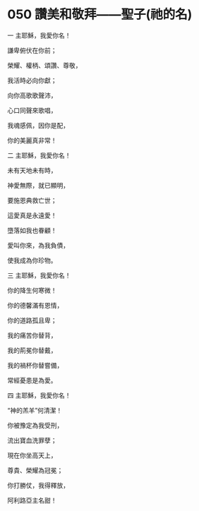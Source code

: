 # 050 讚美和敬拜——聖子(祂的名)

一 主耶穌，我愛你名！

謙卑俯伏在你前；

榮耀、權柄、頌讚、尊敬，

我活時必向你獻；

向你高歌歌聲沛，

心口同聲來歌唱，

我魂感佩，因你是配，

你的美麗真非常！

二 主耶穌，我愛你名！

未有天地未有時，

神愛無際，就已顯明，

要施恩典救亡世；

這愛真是永遠愛！

墮落如我也眷顧！

愛叫你來，為我負債，

使我成為你珍物。

三 主耶穌，我愛你名！

你的降生何寒微！

你的德馨滿有恩情，

你的道路孤且卑；

我的痛苦你替背，

我的荊冕你替戴，

我的禍杯你替嘗備，

常經憂患是為愛。

四 主耶穌，我愛你名！

“神的羔羊”何清潔！

你被豫定為我受刑，

流出寶血洗罪孽；

現在你坐高天上，

尊貴、榮耀為冠冕；

你打勝仗，我得釋放，

阿利路亞主名甜！

